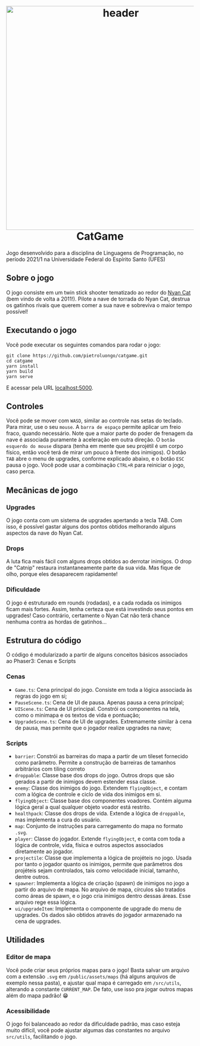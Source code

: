 <h1 align="center">
  <br>
  <a href="https://github.com/geocine/phaser3-rollup-typescript#readme"><img src="https://i.imgur.com/6lcIxDs.png" alt="header" width="600"/></a>
  <br>
  CatGame
  <br>
</h1>
Jogo desenvolvido para a disciplina de Linguagens de Programação, no período 2021/1 na Universidade Federal do Espírito Santo (UFES)

## Sobre o jogo
O jogo consiste em um twin stick shooter tematizado ao redor do [Nyan Cat](https://www.youtube.com/watch?v=QH2-TGUlwu4) (bem vindo de volta a 2011!). Pilote a nave de torrada do Nyan Cat, destrua os gatinhos rivais que querem comer a sua nave e sobreviva o maior tempo possível!

## Executando o jogo
Você pode executar os seguintes comandos para rodar o jogo:
```
git clone https://github.com/pietroluongo/catgame.git
cd catgame
yarn install
yarn build
yarn serve
```
E acessar pela URL [localhost:5000](https://localhost:5000).

## Controles
Você pode se mover com `WASD`, similar ao controle nas setas do teclado. Para mirar, use o seu `mouse`. A `barra de espaço` permite aplicar um freio fraco, quando necessário. Note que a maior parte do poder de frenagem da nave é associada puramente à aceleração em outra direção. O `botão esquerdo do mouse` dispara (tenha em mente que seu projétil é um corpo físico, então você terá de mirar um pouco à frente dos inimigos). O botão `TAB` abre o menu de upgrades, conforme explicado abaixo, e o botão `ESC` pausa o jogo. Você pode usar a combinação `CTRL+R` para reiniciar o jogo, caso perca.

## Mecânicas de jogo
### Upgrades
O jogo conta com um sistema de upgrades apertando a tecla TAB. Com isso, é possível gastar alguns dos pontos obtidos melhorando alguns aspectos da nave do Nyan Cat.
### Drops
A luta fica mais fácil com alguns drops obtidos ao derrotar inimigos. O drop de "Catnip" restaura instantaneamente parte da sua vida. Mas fique de olho, porque eles desaparecem rapidamente!
### Dificuldade
O jogo é estruturado em rounds (rodadas), e a cada rodada os inimigos ficam mais fortes. Assim, tenha certeza que está investindo seus pontos em upgrades! Caso contrário, certamente o Nyan Cat não terá chance nenhuma contra as hordas de gatinhos...
## Estrutura do código
O código é modularizado a partir de alguns conceitos básicos associados ao Phaser3: Cenas e Scripts
### Cenas
- `Game.ts`: Cena principal do jogo. Consiste em toda a lógica associada às regras do jogo em si;
- `PauseScene.ts`: Cena de UI de pausa. Apenas pausa a cena principal;
- `UIScene.ts`: Cena de UI principal. Constrói os componentes na tela, como o minimapa e os textos de vida e pontuação;
- `UpgradeScene.ts`: Cena de UI de upgrades. Extremamente similar à cena de pausa, mas permite que o jogador realize upgrades na nave; 
### Scripts
- `barrier`: Constrói as barreiras do mapa a partir de um tileset fornecido como parâmetro. Permite a construção de barreiras de tamanhos arbitrários com tiling correto
- `droppable`: Classe base dos drops do jogo. Outros drops que são gerados a partir de inimigos devem estender essa classe.
- `enemy`: Classe dos inimigos do jogo. Extendem `flyingObject`, e contam com a lógica de controle e ciclo de vida dos inimigos em si.
- `flyingObject`: Classe base dos componentes voadores. Contém alguma lógica geral a qual qualquer objeto voador está restrito.
- `healthpack`: Classe dos drops de vida. Extende a lógica de `droppable`, mas implementa a cura do usuário.
- `map`: Conjunto de instruções para carregamento do mapa no formato `.svg`.
- `player`: Classe do jogador. Extende `flyingObject`, e conta com toda a lógica de controle, vida, física e outros aspectos associados diretamente ao jogador.
- `projectile`: Classe que implementa a lógica de projéteis no jogo. Usada por tanto o jogador quanto os inimigos, permite que parâmetros dos projéteis sejam controlados, tais como velocidade inicial, tamanho, dentre outros.
- `spawner`: Implementa a lógica de criação (spawn) de inimigos no jogo a partir do arquivo de mapa. No arquivo de mapa, círculos são tratados como áreas de spawn, e o jogo cria inimigos dentro dessas áreas. Esse arquivo rege essa lógica.
- `ui/upgradeItem`: Implementa o componente de upgrade do menu de upgrades. Os dados são obtidos através do jogador armazenado na cena de upgrades.

## Utilidades
### Editor de mapa
Você pode criar seus próprios mapas para o jogo! Basta salvar um arquivo com a extensão `.svg` em `/public/assets/maps` (há alguns arquivos de exemplo nessa pasta), e ajustar qual mapa é carregado em `/src/utils`, alterando a constante `CURRENT_MAP`. De fato, use isso pra jogar outros mapas além do mapa padrão! 😁
### Acessibilidade
O jogo foi balanceado ao redor da dificuldade padrão, mas caso esteja muito difícil, você pode ajustar algumas das constantes no arquivo `src/utils`, facilitando o jogo.
